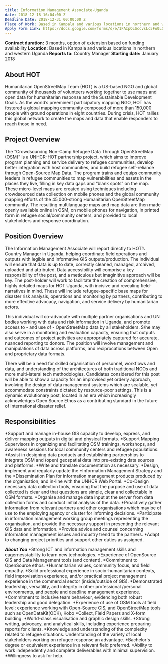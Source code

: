 ```yaml
---
title: Information Management Associate-Uganda
date: 2018-12-18 16:04:00 Z
Deadline Date: 2018-12-31 00:00:00 Z
Place of Work: Based in Kampala and various locations in northern and western Uganda
Apply Form Link: https://docs.google.com/forms/d/e/1FAIpQLSccvsLc5Fo0LOwMD426Gr6puC_E-v25WzEOW0nmHJIMrTWBXA/viewform
---
```


**Contract duration:** 3 months, option of extension based on funding availability
**Location:** Based in Kampala and various locations in northern and western Uganda
**Reports to:** Country Manager
**Starting date:** January 2018

## About HOT
Humanitarian OpenStreetMap Team (HOT) is a US-based NGO and global community of thousands of volunteers working together to use maps and open data for humanitarian response and the Sustainable Development Goals. As the world’s preeminent participatory mapping NGO, HOT has fostered a global mapping community composed of more than 150,000 people with ground operations in eight countries. During crisis, HOT rallies this global network to create the maps and data that enable responders to reach those in need.

## Project Overview
The “Crowdsourcing Non-Camp Refugee Data Through OpenStreetMap (OSM)” is a UNHCR-HOT partnership project, which aims to improve program planning and service delivery to refugee communities, develop better integration with host communities, and build refugee self-reliance through Open-Source Map Data. The program trains and equips community leaders in refugee communities to map vulnerabilities and assets in the places they live, filling in key data gaps and “blank spots” on the map. These micro-level maps are created using techniques including crowdsourced data collection on mobile phones and the global community mapping efforts of the 45,000-strong Humanitarian OpenStreetMap community. The resulting multilanguage maps and map data are then made openly available online in OSM, on mobile phones for navigation, in printed form in refugee social/community centers, and provided to local stakeholders and response coordination.

## Position Overview
The Information Management Associate will report directly to HOT’s Country Manager in Uganda, helping coordinate field operations and outputs with legible and informative GIS outputs/production. The individual will ensure that data is up to date, correctly cleaned, managed, archived, uploaded and attributed. Data accessibility will comprise a key responsibility of the post, and a meticulous but imaginitive approach will be key. The post-holder will work to facilitate the creation of comprehensive, highly detailed maps for HOT Uganda, with incisive and revealing field-narratives in mind. These will include refugee-specific base maps for disaster risk analysis, operations and monitoring by partners, contributing to more effective advocacy, navigation, and service delivery by humanitarian actors.

This individual will co-advocate with multiple partner organisations and UN bodies working with data and risk information in Uganda, and promote access to - and use of - OpenStreetMap data by all stakeholders. S/he may also serve in a monitoring and evaluation capacity, ensuring that outputs and outcomes of project activities are appropriately captured for accurate, nuanced reporting to donors. The position will involve management and manipulations of data across platforms, and reciprocations between Open and proprietary data formats. 

There will be a need for skilled organisation of personnel, workflows and data, and understanding of the architectures of both traditional NGOs and more multi-lateral tech methodologies. Candidates considered for this post will be able to show a capacity for an improvised yet orderly approach, involving the design of data management systems which are scalable, yet accommodate constraints dictated by resource-poor settings. This is a dynamic evolutionary post, located in an era which increasingly acknowledges Open Source Ethos as a contributing standard in the future of international disaster relief. 

## Responsibilities
*Support and manage in-house GIS capacity to develop, express, and deliver mapping outputs in digital and physical formats. 
*Support Mapping Supervisors in organizing and facilitating OSM trainings, workshops, and awareness sessions for local community centers and refugee populations.
*Assist in designing data products and establishing partnerships to integrate OSM and (open) geospatial data into pre-existing data sources and platforms.
*Write and translate documentation as necessary.
*Design, implement and regularly update the *Information Management Strategy and the *Dissemination Plan for information management products produced by the organisation, and in-line with the UNHCR Web Portal.
*Co-Design necessary data collection tools, ensuring that the purpose and use of data collected is clear and that questions are simple, clear and collectable in OSM formats.
*Organise and manage data input at the server from data collection forms and conduct initial analysis of the data.
*Proactively gather information from relevant partners and other organisations which may be of use to the employing agency or cluster for informing decisions.
*Participate in information management working group meetings representing the organisation, and provide the necessary support in presenting the relevant  GIS data and information.
*Provide advice and counsel concerning information management issues and industry trend to the partners.
*Adapt to changing project priorities and support other  duties as assigned.

***About You***
*Strong ICT and information management skills and eagerness/ability to learn new technologies.
*Experience of OpenSource GIS and Data Management tools (and content).
*Commitment to OpenSource ethos.
*Humanitarian values, community focus, and field empathy. 
*Solid professional experience in socio-humanitarian contexts, field improvisation experience, and/or practical project management experience in the commercial sector (inside/outside of GIS).
*Demonstrated leadership, versatility, and integrity in other professional /personal environments, and people and deadline management experience.
*Commitment to inclusive team behaviour, evidencing both robust leadership and good delegation.
*Experience of use of OSM tools at field level; experience working with Open-Source GIS, and OpenStreetMap tools such as OpenDataKit(ODK), Kobo *Collect, Field Papers and X-form building.
*World-class  visualisation and graphic design skills.
*Strong writing, advocacy, and analytical skills, including experience preparing reports for clients.
*Knowledge and understanding of the complexity related to refugee situations. Understanding of the variety of local stakeholders working on refugee response an advantage.
*Bachelor's degree or equivalent experience in a relevant field preferred. 
*Ability to work independently and complete deliverables with minimal supervision.
*Willingness to ask for help.

